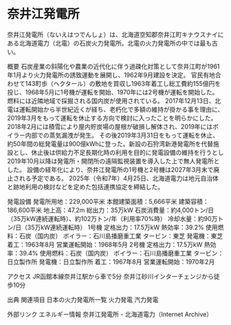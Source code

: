 # 奈井江発電所

奈井江発電所（ないえはつでんしょ）は、北海道空知郡奈井江町キナウスナイにある北海道電力（北電）の石炭火力発電所。北電の火力発電所の中では最も古い。

概要
石炭産業の斜陽化や農業の近代化に伴う過疎化対策として奈井江町が1961年1月より火力発電所の誘致運動を展開し、1962年9月建設を決定。
官民有地合わせて143町歩（ヘクタール）の敷地を買収し1963年着工し総工費約155億円を投じ、1968年5月に1号機が運転を開始、1970年には2号機が運転を開始した。燃料には近隣地域で採掘される国内炭が使用されている。
2017年12月13日、北電は運転開始から半世紀近くが経ち、老朽化で多額の維持が掛かる事を理由に、2019年3月をもって運転を休止する方向で検討に入ったことを明らかにした。2018年2月には積雪により屋内貯炭場の屋根が破損し解体され、2019年にはボイラー内部での蒸気漏洩が発生。
その後2019年3月31日をもって運転を休止、約50年間の総発電量は900億kWhに登った。新設の石狩湾新港発電所を代替施設とし、休止後は供給力不足長期化時の利用を目的に発電設備の維持を行うとし2019年10月以降は発電所・開閉所の遠隔監視装置を導入した上で無人発電所とした。
設備の経年化により、奈井江発電所の1号機と2号機は2027年3月末で廃止される予定である。
2025年（令和7年）4月25日、北海道電力は地元自治体と跡地利用の検討などを定めた包括連携協定を締結した。

発電設備
発電所用地：229,000平米
本館建築面積：5,666平米
建築容積：186,600平米
地上高：47.2m
総出力：35万kW
石炭消費量：約4,000トン/日（35万kW連続運転時）、約102万トン/年（利用率70%時）
冷却水量：約90万トン/日（35万kW連続運転時）
1号機
定格出力：17.5万kW
熱効率：39.2%
使用燃料：石炭（国内炭）
ボイラー：石川島播磨重工業
タービン：東芝
発電機：東芝
着工：1963年8月
営業運転開始：1968年5月
2号機
定格出力：17.5万kW
熱効率：39.4%
使用燃料：石炭（国内炭）
ボイラー：石川島播磨重工業
タービン：日立製作所
発電機：日立製作所
着工：1967年8月
営業運転開始：1970年2月

アクセス
JR函館本線奈井江駅から車で5分
奈井江砂川インターチェンジから徒歩10分

出典
関連項目
日本の火力発電所一覧
火力発電
汽力発電

外部リンク
エネルギー情報 奈井江発電所 - 北海道電力（Internet Archive）